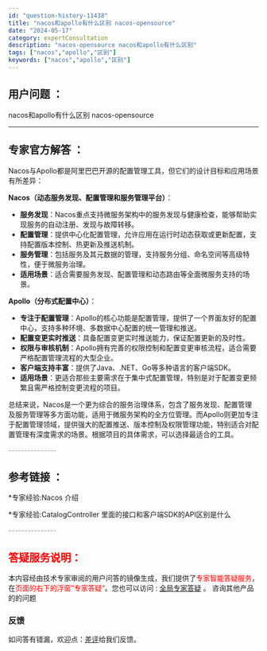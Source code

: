 ```yaml
---
id: "question-history-11438"
title: "nacos和apollo有什么区别 nacos-opensource"
date: "2024-05-17"
category: expertConsultation
description: "nacos-opensource nacos和apollo有什么区别"
tags: ["nacos","apollo","区别"]
keywords: ["nacos","apollo","区别"]
---
```


## 用户问题 ： 
 nacos和apollo有什么区别 nacos-opensource 

---------------
## 专家官方解答 ：

Nacos与Apollo都是阿里巴巴开源的配置管理工具，但它们的设计目标和应用场景有所差异：

**Nacos（动态服务发现、配置管理和服务管理平台）**：
- **服务发现**：Nacos重点支持微服务架构中的服务发现与健康检查，能够帮助实现服务的自动注册、发现与故障转移。
- **配置管理**：提供中心化配置管理，允许应用在运行时动态获取或更新配置，支持配置版本控制、热更新及推送机制。
- **服务管理**：包括服务及其元数据的管理，支持服务分组、命名空间等高级特性，便于微服务治理。
- **适用场景**：适合需要服务发现、配置管理和动态路由等全面微服务支持的场景。

**Apollo（分布式配置中心）**：
- **专注于配置管理**：Apollo的核心功能是配置管理，提供了一个界面友好的配置中心，支持多种环境、多数据中心配置的统一管理和推送。
- **配置变更实时推送**：具备配置变更实时推送能力，保证配置更新的及时性。
- **权限与审核机制**：Apollo拥有完善的权限控制和配置变更审核流程，适合需要严格配置管理流程的大型企业。
- **客户端支持丰富**：提供了Java、.NET、Go等多种语言的客户端SDK。
- **适用场景**：更适合那些主要需求在于集中式配置管理，特别是对于配置变更频繁且需严格控制变更流程的项目。

总结来说，Nacos是一个更为综合的服务治理体系，包含了服务发现、配置管理及服务管理等多方面功能，适用于微服务架构的全方位管理。而Apollo则更加专注于配置管理领域，提供强大的配置推送、版本控制及权限管理功能，特别适合对配置管理有深度需求的场景。根据项目的具体需求，可以选择最适合的工具。


<font color="#949494">---------------</font> 


## 参考链接 ：

*专家经验:Nacos 介绍 
 
 *专家经验:CatalogController 里面的接口和客户端SDK的API区别是什么 


 <font color="#949494">---------------</font> 
 


## <font color="#FF0000">答疑服务说明：</font> 

本内容经由技术专家审阅的用户问答的镜像生成，我们提供了<font color="#FF0000">专家智能答疑服务</font>，在<font color="#FF0000">页面的右下的浮窗”专家答疑“</font>。您也可以访问 : [全局专家答疑](https://opensource.alibaba.com/chatBot) 。 咨询其他产品的的问题

### 反馈
如问答有错漏，欢迎点：[差评](https://ai.nacos.io/user/feedbackByEnhancerGradePOJOID?enhancerGradePOJOId=13759)给我们反馈。
